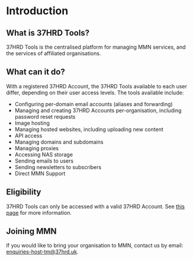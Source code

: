 # Introduction

## What is 37HRD Tools?
37HRD Tools is the centralised platform for managing MMN services, and the services of affiliated organisations.

## What can it do?
With a registered 37HRD Account, the 37HRD Tools available to each user differ, depending on their user access levels. The tools available include:

* Configuring per-domain email accounts (aliases and forwarding)
* Managing and creating 37HRD Accounts per-organisation, including password reset requests
* Image hosting
* Managing hosted websites, including uploading new content
* API access
* Managing domains and subdomains
* Managing proxies
* Accessing NAS storage
* Sending emails to users
* Sending newsletters to subscribers
* Direct MMN Support

## Eligibility
37HRD Tools can only be accessed with a valid 37HRD Account. See [this page](37hrd-account/0000-introduction.md) for more information. 

## Joining MMN
If you would like to bring your organisation to MMN, contact us by email: enquiries-host-tm@37hrd.uk.
